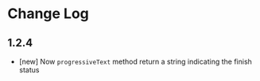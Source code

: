 # Change Log

## 1.2.4
- [new] Now `progressiveText` method return a string indicating the finish status
